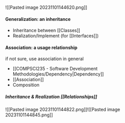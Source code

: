 ![[Pasted image 20231101144620.png]]
#### Generalization: an inheritance
- Inheritance between [[Classes]]
- Realization/Implement (for [[Interfaces]])

#### Association: a usage relationship
if not sure, use association in general
- [[COMPSCI235 - Software Development Methodologies/Dependency|Dependency]]
- [[Association]]
- Composition

##### Inheritance & Realization [[Relationships]]
![[Pasted image 20231101144822.png]]![[Pasted image 20231101144845.png]]